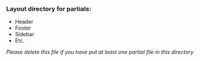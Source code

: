 ### Layout directory for partials:
- Header
- Footer
- Sidebar
- Etc.

_*Please delete this file if you have put at least one partial file in this directory*_ 